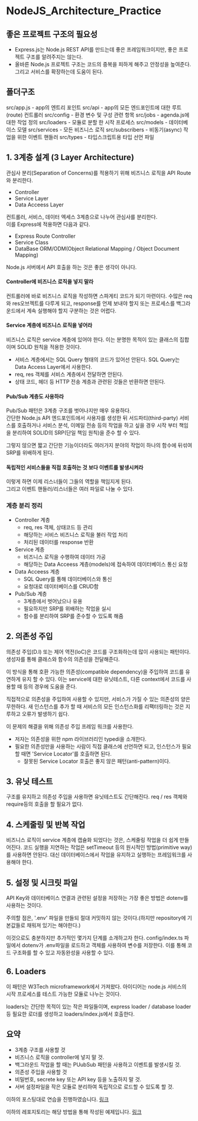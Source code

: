 # NodeJS_Architecture_Practice

## 좋은 프로젝트 구조의 필요성
* Express.js는 Node.js REST API를 만드는데 좋은 프레임워크이지만, 좋은 프로젝트 구조를 알려주지는 않는다.
* 올바른 Node.js 프로젝트 구조는 코드의 중복을 피하게 해주고 안정성을 높여준다. 그리고 서비스를 확장하는데 도움이 된다.

## 폴더구조
src/app.js          - app의 엔트리 포인트
src/api             - app의 모든 엔드포인트에 대한 루트(route) 컨트롤러
src/config          - 환경 변수 및 구성 관련 항목
src/jobs            - agenda.js에 대한 작업 정의
src/loaders         - 모듈로 분할 한 시작 프로세스
src/models          - 데이터베이스 모델
src/services        - 모든 비즈니스 로직
src/subscribers     - 비동기(async) 작업을 위한 이벤트 핸들러
src/types           - 타입스크립트용 타입 선언 파일

## 1. 3계층 설계 (3 Layer Architecture)
관심사 분리(Separation of Concerns)를 적용하기 위해 비즈니스 로직을 API Route와 분리한다.

* Controller
* Service Layer
* Data Acceess Layer

 컨트롤러, 서비스, 데이터 엑세스 3계층으로 나누어 관심사를 분리한다.   
 이를 Express에 적용하면 다음과 같다.

* Express Route Controller
* Service Class
* DataBase ORM/ODM(Object Relational Mapping / Object Document Mapping)

Node.js 서버에서 API 호출을 하는 것은 좋은 생각이 아니다.

#### Controller에 비즈니스 로직을 넣지 말라
컨트롤러에 바로 비즈니스 로직을 작성하면 스파게티 코드가 되기 마련이다. 수많은 req와 res오브젝트를 다루게 되고, response를 언제 보내야 할지 또는 프로세스를 백그라운드에서 계속 실행해야 할지 구분하는 것은 어렵다.

#### Service 계층에 비즈니스 로직을 넣어라
비즈니스 로직은 service 계층에 있어야 한다. 이는 분명한 목적이 있는 클래스의 집합이며 SOLID 원칙을 적용한 것이다.
* 서비스 계층에서는 SQL Query 형태의 코드가 있어선 안된다. SQL Query는 Data Access Layer에서 사용한다.
* req, res 객체를 서비스 계층에서 전달하면 안된다.
* 상태 코드, 헤더 등 HTTP 전송 계층과 관련된 것들은 반환하면 안된다.

#### Pub/Sub 계층도 사용하라
Pub/Sub 패턴은 3계층 구조를 벗어나지만 매우 유용하다.   
간단한 Node.js API 엔드포인트에서 사용자를 생성한 뒤 서드파티(third-party) 서비스를 호출하거나 서비스 분석, 이메일 전송 등의 작업을 하고 싶을 경우 시작 부터 책임을 분리하여 SOLID의 SRP(단일 책임 원칙)을 준수 할 수 있다.

그렇지 않으면 짧고 간단한 기능이더라도 여러가지 분야의 작업이 하나의 함수에 뒤섞여 SRP를 위배하게 된다.

#### 독립적인 서비스들을 직접 호출하는 것 보다 이벤트를 발생시켜라
이렇게 하면 이제 리스너들이 그들의 역할을 책임지게 된다.   
그리고 이벤트 핸들러/리스너들은 여러 파일로 나눌 수 있다.

### 계층 분리 정리
* Controller 계층
  * req, res 객체, 상태코드 등 관리
  * 해당하는 서비스 비즈니스 로직을 불러 작업 처리
  * 처리된 데이터를 response 반환
* Service 계층
  * 비즈니스 로직을 수행하여 데이터 가공
  * 해당하는 Data Acceess 계층(models)에 접속하여 데이터베이스 통신 요청
* Data Acceess 계층
  * SQL Query를 통해 데이터베이스와 통신
  * 요청대로 데이터베이스를 CRUD함
* Pub/Sub 계층
  * 3계층에서 벗어났으나 유용
  * 필요하지만 SRP를 위배하는 작업을 실시
  * 함수를 분리하여 SRP를 준수할 수 있도록 해줌

## 2. 의존성 주입
의존성 주입(D.I) 또는 제어 역전(IoC)은 코드를 구조화하는데 많이 사용되는 패턴이다. 생성자를 통해 클래스와 함수의 의존성을 전달해준다.

이 방식을 통해 호환 가능한 의존성(compatible dependency)을 주입하여 코드를 유연하게 유지 할 수 있다. 이는 service에 대한 유닛테스트, 다른 context에서 코드를 사용할 때 등의 경우에 도움을 준다.

직접적으로 의존성을 주입하여 사용할 수 있지만, 서비스가 가질 수 있는 의존성의 양은 무한하다. 새 인스턴스를 추가 할 때 서비스의 모든 인스턴스화를 리팩터링하는 것은 지루하고 오류가 발생하기 쉽다.

이 문제의 해결을 위해 의존성 주입 프레임 워크를 사용한다.
* 저자는 의존성을 위한 npm 라이브러리인 typedi을 소개한다.
* 필요한 의존성만을 사용하는 사람이 직접 클래스에 선언하면 되고, 인스턴스가 필요할 때면 'Service Locator'를 호출하면 된다.
  * 잘못된 Service Locator 호출은 좋지 않은 패턴(anti-pattern)이다.

## 3. 유닛 테스트
구조를 유지하고 의존성 주입을 사용하면 유닛테스트도 간단해진다.
req / res 객체와 require등의 호출을 할 필요가 없다.

## 4. 스케줄링 및 반복 작업
비즈니스 로직이 service 계층에 캡슐화 되었다는 것은, 스케줄링 작업을 더 쉽게 만들어진다.
코드 실행을 지연하는 작업은 setTimeout 등의 원시적인 방법(primitive way)를 사용하면 안된다. 대신 데이터베이스에서 작업을 유지하고 실행하는 프레임워크를 사용해야 한다.

## 5. 설정 및 시크릿 파일
API Key와 데이터베이스 연결과 관련된 설정을 저장하는 가장 좋은 방법은 dotenv를 사용하는 것이다. 

주의할 점은, '.env' 파일을 만들되 절대 커밋하지 않는 것이다.(하지만 repository에 기본값들로 채워져 있기는 해야한다.)

이것으로도 충분하지만 추가적인 몇가지 단계를 소개하고자 한다. config/index.ts 파일에서 dotenv가 .env파일을 로드하고 객체를 사용하여 변수를 저장한다. 이를 통해 코드 구조화를 할 수 있고 자동완성을 사용할 수 있다.

## 6. Loaders
이 패턴은 W3Tech microframework에서 가져왔다. 아이디어는 node.js 서비스의 시작 프로세스를 테스트 가능한 모듈로 나누는 것이다.

loaders는 간단한 목적이 있는 작은 파일들이며, express loader / database loader등 필요한 로더를 생성하고 loaders/index.js에서 호출한다.

## 요약
* 3계층 구조를 사용할 것
* 비즈니스 로직을 controller에 넣지 말 것.
* 백그라운드 작업을 할 때는 PUubSub 패턴을 사용하고 이벤트를 발생시킬 것.
* 의존성 주입을 사용할 것
* 비밀번호, secrete key 또는 API key 등을 노출하지 말 것.
* 서버 설정파일을 작은 모듈로 분리하여 독립적으로 로드할 수 있도록 할 것. 

이하의 포스팅대로 연습을 진행하였습니다.
[링크](https://velog.io/@hopsprings2/%EA%B2%AC%EA%B3%A0%ED%95%9C-node.js-%ED%94%84%EB%A1%9C%EC%A0%9D%ED%8A%B8-%EC%95%84%ED%82%A4%ED%85%8D%EC%B3%90-%EC%84%A4%EA%B3%84%ED%95%98%EA%B8%B0#%EC%9C%A0%EB%8B%9B-%ED%85%8C%EC%8A%A4%ED%8A%B8-%EC%98%88%EC%A0%9C-)

이하의 레포지토리는 해당 방법을 통해 작성된 예제입니다.
[링크](https://github.com/santiq/bulletproof-nodejs)